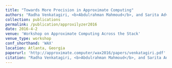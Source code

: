 ```yaml
---
title: "Towards More Precision in Approximate Computing"
authors: "Radha Venkatagiri, <b>Abdulrahman Mahmoud</b>, and Sarita Adve"
collection: publications
permalink: /publication/approxilyzer2016
date: 2016-4-2
venue: 'Workshop on Approximate Computing Across the Stack' 
venue_type: workshop 
conf_shorthand: 'WAX'
location: Atlanta, Georgia 
paperurl: 'http://approximate.computer/wax2016/papers/venkatagiri.pdf' 
citation: "Radha Venkatagiri, <b>Abdulrahman Mahmoud</b>, and Sarita Adve. 2016. &quot;Towards More Precision in Approximate Computing,&quot; <i>2016 Workshop on Approximate Computing Across the Stack (WAX)</i>, Atlanta, Georgia, 2016."
---
```

